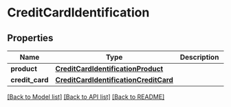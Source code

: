 # CreditCardIdentification

## Properties
Name | Type | Description | Notes
------------ | ------------- | ------------- | -------------
**product** | [**CreditCardIdentificationProduct**](CreditCardIdentificationProduct.md) |  | 
**credit_card** | [**CreditCardIdentificationCreditCard**](CreditCardIdentificationCreditCard.md) |  | 

[[Back to Model list]](../README.md#documentation-for-models) [[Back to API list]](../README.md#documentation-for-api-endpoints) [[Back to README]](../README.md)

